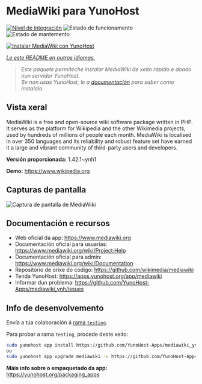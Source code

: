 <!--
NOTA: Este README foi creado automáticamente por <https://github.com/YunoHost/apps/tree/master/tools/readme_generator>
NON debe editarse manualmente.
-->

# MediaWiki para YunoHost

[![Nivel de integración](https://apps.yunohost.org/badge/integration/mediawiki)](https://ci-apps.yunohost.org/ci/apps/mediawiki/)
![Estado de funcionamento](https://apps.yunohost.org/badge/state/mediawiki)
![Estado de mantemento](https://apps.yunohost.org/badge/maintained/mediawiki)

[![Instalar MediaWiki con YunoHost](https://install-app.yunohost.org/install-with-yunohost.svg)](https://install-app.yunohost.org/?app=mediawiki)

*[Le este README en outros idiomas.](./ALL_README.md)*

> *Este paquete permíteche instalar MediaWiki de xeito rápido e doado nun servidor YunoHost.*  
> *Se non usas YunoHost, le a [documentación](https://yunohost.org/install) para saber como instalalo.*

## Vista xeral

MediaWiki is a free and open-source wiki software package written in PHP. It serves as the platform for Wikipedia and the other Wikimedia projects, used by hundreds of millions of people each month. MediaWiki is localised in over 350 languages and its reliability and robust feature set have earned it a large and vibrant community of third-party users and developers.


**Versión proporcionada:** 1.42.1~ynh1

**Demo:** <https://www.wikipedia.org>

## Capturas de pantalla

![Captura de pantalla de MediaWiki](./doc/screenshots/screenshot.png)

## Documentación e recursos

- Web oficial da app: <https://www.mediawiki.org>
- Documentación oficial para usuarias: <https://www.mediawiki.org/wiki/Project:Help>
- Documentación oficial para admin: <https://www.mediawiki.org/wiki/Documentation>
- Repositorio de orixe do código: <https://github.com/wikimedia/mediawiki>
- Tenda YunoHost: <https://apps.yunohost.org/app/mediawiki>
- Informar dun problema: <https://github.com/YunoHost-Apps/mediawiki_ynh/issues>

## Info de desenvolvemento

Envía a túa colaboración á [rama `testing`](https://github.com/YunoHost-Apps/mediawiki_ynh/tree/testing).

Para probar a rama `testing`, procede deste xeito:

```bash
sudo yunohost app install https://github.com/YunoHost-Apps/mediawiki_ynh/tree/testing --debug
ou
sudo yunohost app upgrade mediawiki -u https://github.com/YunoHost-Apps/mediawiki_ynh/tree/testing --debug
```

**Máis info sobre o empaquetado da app:** <https://yunohost.org/packaging_apps>
